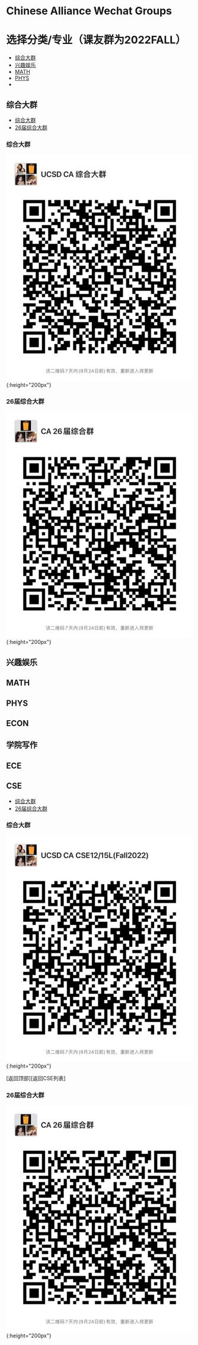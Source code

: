 # Chinese Alliance Wechat Groups

# 选择分类/专业（课友群为2022FALL）
- [综合大群](#综合大群)
- [兴趣娱乐](#兴趣娱乐)
- [MATH](#MATH)
- [PHYS](#PHYS)
- 


## 综合大群
- [综合大群](#综合大群)
- [26届综合大群](#26届综合大群)

### 综合大群
![image info](QRCodes/综合大群/0.jpg){:height="200px"}

### 26届综合大群
![image info](QRCodes/综合大群/26.jpg){:height="200px"}


## 兴趣娱乐
## MATH
## PHYS
## ECON
## 学院写作
## ECE

## CSE
- [综合大群](#综合大群)
- [26届综合大群](#26届综合大群)
### 综合大群
![image info](QRCodes/Course/CSE12.jpg){:height="200px"}

[返回顶部][返回CSE列表]
### 26届综合大群
![image info](QRCodes/综合大群/26.jpg){:height="200px"}

## 
